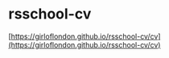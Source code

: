 # rsschool-cv

[https://girloflondon.github.io/rsschool-cv/cv](https://girloflondon.github.io/rsschool-cv/cv)
